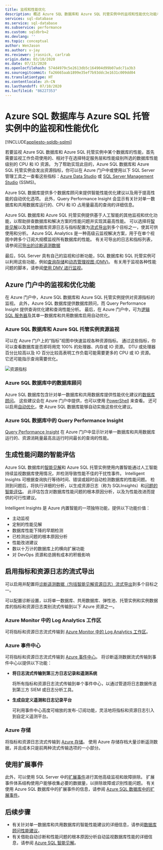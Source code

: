 ```yaml
---
title: 监视和性能优化
description: 概述 Azure SQL 数据库和 Azure SQL 托管实例中的监视和性能优化功能与方法。
services: sql-database
ms.service: sql-database
ms.subservice: performance
ms.custom: sqldbrb=2
ms.devlang: ''
ms.topic: conceptual
author: WenJason
ms.author: v-jay
ms.reviewer: jrasnick, carlrab
origin.date: 03/10/2020
ms.date: 07/13/2020
ms.openlocfilehash: 574d4979c5e2613db5c164904d99b07adc71a3b3
ms.sourcegitcommit: fa26665aab1899e35ef7b93ddc3e1631c009dd04
ms.translationtype: HT
ms.contentlocale: zh-CN
ms.lasthandoff: 07/10/2020
ms.locfileid: "86227353"
---
```

# <a name="monitoring-and-performance-tuning-in-azure-sql-database-and-azure-sql-managed-instance"></a>Azure SQL 数据库与 Azure SQL 托管实例中的监视和性能优化
[!INCLUDE[appliesto-sqldb-sqlmi](../includes/appliesto-sqldb-sqlmi.md)]

若要监视 Azure SQL 数据库和 Azure SQL 托管实例中某个数据库的性能，首先需要监视工作负荷使用的、相对于在选择特定服务层和性能级别所选的数据库性能级别的 CPU 和 IO 资源。 为了帮助实现此目的，Azure SQL 数据库和 Azure SQL 托管实例会发出资源指标，你可以在 Azure 门户中或使用以下 SQL Server 管理工具之一查看这些指标：[Azure Data Studio](https://docs.microsoft.com/sql/azure-data-studio/what-is) 或 [SQL Server Management Studio](https://docs.microsoft.com/sql/ssms/sql-server-management-studio-ssms) (SSMS)。

Azure SQL 数据库提供多个数据库顾问来提供智能性能优化建议以及用于提高性能的自动优化选项。 此外，Query Performance Insight 会显示有关针对单一数据库和共用数据库运行的、CPU 和 IO 占用量最高的查询的详细信息。

Azure SQL 数据库和 Azure SQL 托管实例提供基于人工智能的其他监视和优化功能，以帮助排查数据库和解决方案的性能问题并实现其最高性能。 可以选择将[智能见解](intelligent-insights-overview.md)以及其他数据库资源日志与指标配置为[流式导出](metrics-diagnostic-telemetry-logging-streaming-export-configure.md)到多个目标之一，使其可供使用和分析。 Azure SQL Analytics 是一种高级云监视解决方案，用于在单个视图中跨多个订阅大规模监视所有数据库的性能。 有关可导出的日志和指标列表，请参阅[可导出的诊断遥测数据](metrics-diagnostic-telemetry-logging-streaming-export-configure.md#diagnostic-telemetry-for-export)

最后，SQL Server 具有自己的监视和诊断功能，SQL 数据库和 SQL 托管实例可以利用这些功能，例如[查询存储](https://docs.microsoft.com/sql/relational-databases/performance/monitoring-performance-by-using-the-query-store)和[动态管理视图 (DMV)](https://docs.microsoft.com/sql/relational-databases/system-dynamic-management-views/system-dynamic-management-views)。 有关用于监视各种性能问题的脚本，请参阅[使用 DMV 进行监视](monitoring-with-dmvs.md)。

## <a name="monitoring-and-tuning-capabilities-in-the-azure-portal"></a>Azure 门户中的监视和优化功能

在 Azure 门户中，Azure SQL 数据库和 Azure SQL 托管实例提供对资源指标的监视。 此外，Azure SQL 数据库提供数据库顾问，而 Query Performance Insight 提供查询优化建和查询性能分析。 最后，在 Azure 门户中，可为[逻辑 SQL 服务器](logical-servers.md)及其单一数据库和共用数据库启用自动优化。

### <a name="azure-sql-database-and-azure-sql-managed-instance-resource-monitoring"></a>Azure SQL 数据库和 Azure SQL 托管实例资源监视

可以在 Azure 门户上的“指标”视图中快速监视各种资源指标。 通过这些指标，你可以查看数据库是否即将用完 100% 的处理器、内存或 IO 资源。 DTU 或处理器百分比较高以及 IO 百分比较高表明工作负载可能需要更多的 CPU 或 IO 资源。 它还可能指示查询需要优化。

  ![资源指标](./media/monitor-tune-overview/resource-metrics.png)

### <a name="database-advisors-in-azure-sql-database"></a>Azure SQL 数据库中的数据库顾问

Azure SQL 数据库包含针对单一数据库和共用数据库提供性能优化建议的[数据库顾问](database-advisor-implement-performance-recommendations.md)。 这些建议会在 Azure 门户中提供，也可以使用 [PowerShell](https://docs.microsoft.com/powershell/module/az.sql/get-azsqldatabaseadvisor) 来查看。 还可以启用[自动优化](automatic-tuning-overview.md)，使 Azure SQL 数据库能够自动实施这些优化建议。

### <a name="query-performance-insight-in-azure-sql-database"></a>Azure SQL 数据库中的 Query Performance Insight

[Query Performance Insight](query-performance-insight-use.md) 在 Azure 门户中显示针对单一数据库和共用数据库运行的、资源消耗量最高且运行时间最长的查询的性能。

## <a name="generate-intelligent-assessments-of-performance-issues"></a>生成性能问题的智能评估

Azure SQL 数据库的[智能见解](intelligent-insights-overview.md)和 Azure SQL 托管实例使用内置智能通过人工智能持续监视数据库使用情况，并检测导致性能不佳的干扰性事件。 Intelligent Insights 可根据查询执行等待时间、错误或超时自动检测数据库的性能问题。 检测到问题后，将执行详细的分析，以生成资源日志（称为 SQLInsights）和[问题的智能评估](intelligent-insights-troubleshoot-performance.md)。 此评估包含对数据库性能问题的根本原因分析，以及为性能改进而提供的可行性建议。

Intelligent Insights 是 Azure 内置智能的一项独特功能，提供以下功能价值：

- 主动监视
- 定制的性能见解
- 数据库性能下降的早期检测
- 已检测出问题的根本原因分析
- 性能改进建议
- 数以十万计的数据库上的横向扩展功能
- 对 DevOps 资源和总拥有成本的积极影响

## <a name="enable-the-streaming-export-of-metrics-and-resource-logs"></a>启用指标和资源日志的流式导出

可以启用并配置将[诊断遥测数据（包括智能见解资源日志）流式导出](metrics-diagnostic-telemetry-logging-streaming-export-configure.md)到多个目标之一。

可以配置诊断设置，以将单一数据库、共用数据库、弹性池、托管实例和实例数据库的指标和资源日志类别流式传输到以下 Azure 资源之一。

### <a name="log-analytics-workspace-in-azure-monitor"></a>Azure Monitor 中的 Log Analytics 工作区

可将指标和资源日志流式传输到 [Azure Monitor 中的 Log Analytics 工作区](../../azure-monitor/platform/resource-logs-collect-workspace.md)。

### <a name="azure-event-hubs"></a>Azure 事件中心

可将指标和资源日志流式传输到 [Azure 事件中心](../../azure-monitor/platform/resource-logs-stream-event-hubs.md)。 将诊断遥测数据流式传输到事件中心以提供以下功能：

- **将日志流式传输到第三方日志记录和遥测系统**

  将所有指标和资源日志流式传输到单个事件中心，以通过管道将日志数据传送到第三方 SIEM 或日志分析工具。
- **生成自定义遥测和日志记录平台**

  可利用事件中心高度可缩放的发布-订阅功能，灵活地将指标和资源日志引入到自定义遥测平台。 

### <a name="azure-storage"></a>Azure 存储

将指标和资源日志流式传输到 [Azure 存储](../../azure-monitor/platform/resource-logs-collect-storage.md)。 使用 Azure 存储存档大量诊断遥测数据，并且成本只是前两种流式传输选项的一小部分。

## <a name="use-extended-events"></a>使用扩展事件 

此外，可以使用 SQL Server 中的[扩展事件](https://docs.microsoft.com/sql/relational-databases/extended-events/extended-events)进行其他高级监视和故障排除。 扩展事件体系结构使用户能够收集必要的数据量，以排除故障或识别性能问题。 有关使用 Azure SQL 数据库中的扩展事件的信息，请参阅 [Azure SQL 数据库中的扩展事件](xevent-db-diff-from-svr.md)。

## <a name="next-steps"></a>后续步骤

- 有关针对单一数据库和共用数据库的智能性能建议的详细信息，请参阅[数据库顾问性能建议](database-advisor-implement-performance-recommendations.md)。
- 有关借助自动诊断和性能问题的根本原因分析自动监视数据库性能的详细信息，请参阅 [Azure SQL 智能见解](intelligent-insights-overview.md)。
